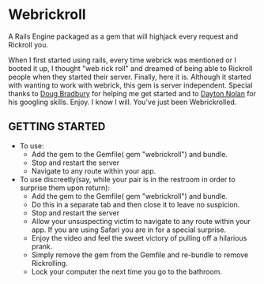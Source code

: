 Webrickroll
===========
A Rails Engine packaged as a gem that will highjack every request and Rickroll you.

When I first started using rails, every time webrick was mentioned or I booted it up, I thought "web rick roll" and dreamed of being able to Rickroll people when they started their server. Finally, here it is.  Although it started with wanting to work with webrick, this gem is server independent. Special thanks to [Doug Bradbury](https://github.com/dougbradbury) for helping me get started and to [Dayton Nolan](https://github.com/daytonn) for his googling skills. Enjoy. I know I will. You've just been Webrickrolled.

GETTING STARTED
---------------
- To use:
  + Add the gem to the Gemfile( gem "webrickroll") and bundle.
  + Stop and restart the server
  + Navigate to any route within your app.
- To use discreetly(say, while your pair is in the restroom in order to surprise them upon return):
  + Add the gem to the Gemfile( gem "webrickroll") and bundle.
  + Do this in a separate tab and then close it to leave no suspicion.
  + Stop and restart the server
  + Allow your unsuspecting victim to navigate to any route within your app. If you are using Safari you are in for a special surprise.
  + Enjoy the video and feel the sweet victory of pulling off a hilarious prank.
  + Simply remove the gem from the Gemfile and re-bundle to remove Rickrolling.
  + Lock your computer the next time you go to the bathroom.



